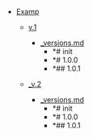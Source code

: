 - <a href = "F:\Node_projects\Node_Way\Jobs\CaseArcht\Examp\cat.Examp\dir.Examp.md">Examp</a>
    - <a href = "F:\Node_projects\Node_Way\Jobs\CaseArcht\Examp\v.1\cat.v.1\dir.v.1.md">v.1</a>
        - <a href = "F:\Node_projects\Node_Way\Jobs\CaseArcht\Examp\v.1\_versions.md">_versions.md</a>
            - *# init 
            - *# 1.0.0
            - *## 1.0.1
    
    - <a href = "F:\Node_projects\Node_Way\Jobs\CaseArcht\Examp\_v.2\cat._v.2\dir._v.2.md">_v.2</a>
        - <a href = "F:\Node_projects\Node_Way\Jobs\CaseArcht\Examp\_v.2\_versions.md">_versions.md</a>
            - *# init 
            - *# 1.0.0
            - *## 1.0.1
    
